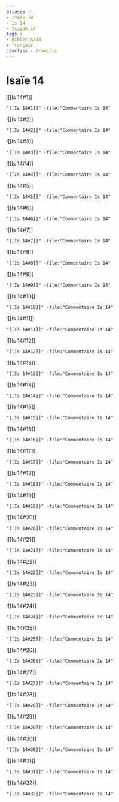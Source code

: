 ```yaml
---
aliases : 
- Isaïe 14
- Is 14
- Isaiah 14
tags : 
- Bible/Is/14
- français
cssclass : français
---
```


# Isaïe 14

![[Is 14#1]]

```query
"[[Is 14#1]]" -file:"Commentaire Is 14"
```

![[Is 14#2]]

```query
"[[Is 14#2]]" -file:"Commentaire Is 14"
```

![[Is 14#3]]

```query
"[[Is 14#3]]" -file:"Commentaire Is 14"
```

![[Is 14#4]]

```query
"[[Is 14#4]]" -file:"Commentaire Is 14"
```

![[Is 14#5]]

```query
"[[Is 14#5]]" -file:"Commentaire Is 14"
```

![[Is 14#6]]

```query
"[[Is 14#6]]" -file:"Commentaire Is 14"
```

![[Is 14#7]]

```query
"[[Is 14#7]]" -file:"Commentaire Is 14"
```

![[Is 14#8]]

```query
"[[Is 14#8]]" -file:"Commentaire Is 14"
```

![[Is 14#9]]

```query
"[[Is 14#9]]" -file:"Commentaire Is 14"
```

![[Is 14#10]]

```query
"[[Is 14#10]]" -file:"Commentaire Is 14"
```

![[Is 14#11]]

```query
"[[Is 14#11]]" -file:"Commentaire Is 14"
```

![[Is 14#12]]

```query
"[[Is 14#12]]" -file:"Commentaire Is 14"
```

![[Is 14#13]]

```query
"[[Is 14#13]]" -file:"Commentaire Is 14"
```

![[Is 14#14]]

```query
"[[Is 14#14]]" -file:"Commentaire Is 14"
```

![[Is 14#15]]

```query
"[[Is 14#15]]" -file:"Commentaire Is 14"
```

![[Is 14#16]]

```query
"[[Is 14#16]]" -file:"Commentaire Is 14"
```

![[Is 14#17]]

```query
"[[Is 14#17]]" -file:"Commentaire Is 14"
```

![[Is 14#18]]

```query
"[[Is 14#18]]" -file:"Commentaire Is 14"
```

![[Is 14#19]]

```query
"[[Is 14#19]]" -file:"Commentaire Is 14"
```

![[Is 14#20]]

```query
"[[Is 14#20]]" -file:"Commentaire Is 14"
```

![[Is 14#21]]

```query
"[[Is 14#21]]" -file:"Commentaire Is 14"
```

![[Is 14#22]]

```query
"[[Is 14#22]]" -file:"Commentaire Is 14"
```

![[Is 14#23]]

```query
"[[Is 14#23]]" -file:"Commentaire Is 14"
```

![[Is 14#24]]

```query
"[[Is 14#24]]" -file:"Commentaire Is 14"
```

![[Is 14#25]]

```query
"[[Is 14#25]]" -file:"Commentaire Is 14"
```

![[Is 14#26]]

```query
"[[Is 14#26]]" -file:"Commentaire Is 14"
```

![[Is 14#27]]

```query
"[[Is 14#27]]" -file:"Commentaire Is 14"
```

![[Is 14#28]]

```query
"[[Is 14#28]]" -file:"Commentaire Is 14"
```

![[Is 14#29]]

```query
"[[Is 14#29]]" -file:"Commentaire Is 14"
```

![[Is 14#30]]

```query
"[[Is 14#30]]" -file:"Commentaire Is 14"
```

![[Is 14#31]]

```query
"[[Is 14#31]]" -file:"Commentaire Is 14"
```

![[Is 14#32]]

```query
"[[Is 14#32]]" -file:"Commentaire Is 14"
```

